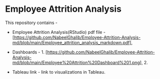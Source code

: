 # Employee Attrition Analysis

This repository contains -   

* Employee Attrition Analysis(RStudio) pdf file - [https://github.com/NabeelGhalib/Employee-Attrition-Analysis-md/blob/main/Employee_attrition_analysis_markdown.pdf],   

* Dashboards - 1. [https://github.com/NabeelGhalib/Employee-Attrition-Analysis-md/blob/main/Employee%20Attrition%20Dashboard%201.png], 2.  

* Tableau link - link to visualizations in Tableau.  











